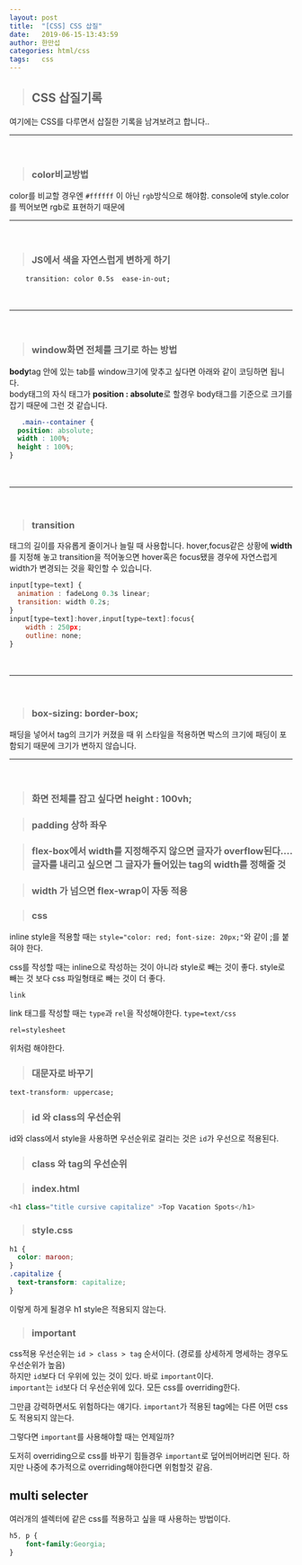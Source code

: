 ```yaml
---
layout: post
title:  "[CSS] CSS 삽질"
date:   2019-06-15-13:43:59
author: 한만섭
categories: html/css
tags:	css 
---
```


> ## CSS 삽질기록 
  여기에는 CSS를 다루면서 삽질한 기록을 남겨보려고 합니다..
　    
  
***

　  
> ### color비교방법 
  color를 비교할 경우엔 `#ffffff` 이 아닌 `rgb`방식으로 해야함. console에 style.color를 찍어보면 rgb로 표현하기 때문에 
 　    
  
***

　   
  
> ### JS에서 색을 자연스럽게 변하게 하기 
  ```
      transition: color 0.5s  ease-in-out;
  ```
 　    
  
***

　   
> ### window화면 전체를 크기로 하는 방법 
  **body**tag 안에 있는 tab를 window크기에 맞추고 싶다면 아래와 같이 코딩하면 됩니다.  
  body태그의 자식 태그가 **position : absolute**로 할경우 body태그를 기준으로 크기를 잡기 때문에 그런 것 같습니다. 
  ```css
     .main--container {
    position: absolute;
    width : 100%;
    height : 100%;
  }
  ```
　    
  
***

　  
> ### transition
  태그의 길이를 자유롭게 줄이거나 늘릴 때 사용합니다. hover,focus같은 상황에 **width**를 지정해 놓고 transition을 적어놓으면 
  hover혹은 focus됐을 경우에 자연스럽게 width가 변경되는 것을 확인할 수 있습니다. 
  ```javascript
  input[type=text] {
    animation : fadeLong 0.3s linear;
    transition: width 0.2s;
  }
  input[type=text]:hover,input[type=text]:focus{
      width : 250px;
      outline: none;
  }
  ```
　    
  
***

　  
> ### box-sizing: border-box;

패딩을 넣어서 tag의 크기가 커졌을 때 위 스타일을 적용하면 박스의 크기에 패딩이 포함되기 때문에 크기가 변하지
않습니다. 
　  

***

　  
> ### 화면 전체를 잡고 싶다면 height : 100vh;


> ### padding 상하 좌우 

> ### flex-box에서 width를 지정해주지 않으면 글자가 overflow된다.... 글자를 내리고 싶으면 그 글자가 들어있는 tag의 width를 정해줄 것 

> ### width 가 넘으면 flex-wrap이 자동 적용 

> ### css 

inline style을 적용할 때는 `style="color: red; font-size: 20px;"`와 같이 ;를 붙혀야 한다.

css를 작성할 때는 inline으로 작성하는 것이 아니라 style로 빼는 것이 좋다.
style로 빼는 것 보다 css 파일형태로 빼는 것이 더 좋다.

`link`

link 태그를 작성할 때는 `type`과 `rel`을 작성해야한다. 
`type=text/css` 

`rel=stylesheet`

위처럼 해야한다.

> ### 대문자로 바꾸기 
```css
text-transform: uppercase;
```

> ### id 와 class의 우선순위 
id와 class에서 style을 사용하면 우선순위로 걸리는 것은 `id`가 우선으로 적용된다.
  
  
  
  
> ### class 와 tag의 우선순위
  
> ### index.html
```javascript
<h1 class="title cursive capitalize" >Top Vacation Spots</h1>
```

> ### style.css
```css
h1 {
  color: maroon;
}
.capitalize {
  text-transform: capitalize;
}
```
이렇게 하게 될경우 h1 style은 적용되지 않는다.
  
  
  
    
> ### important

css적용 우선순위는 `id > class > tag` 순서이다. (경로를 상세하게 명세하는 경우도 우선순위가 높음)  
하지만 `id`보다 더 우위에 있는 것이 있다. 바로 `important`이다.  
`important`는 `id`보다 더 우선순위에 있다. 모든 css를 overriding한다.  

그만큼 강력하면서도 위험하다는 얘기다. `important`가 적용된 tag에는 다른 어떤 css도 적용되지 않는다.  

그렇다면 `important`를 사용해야할 때는 언제일까?  

도저히 overriding으로 css를 바꾸기 힘들경우 `important`로 덮어씌어버리면 된다. 하지만 나중에 추가적으로 overriding해야한다면 위험할것 같음.  
  
  
  
  
## multi selecter

여러개의 셀렉터에 같은 css를 적용하고 싶을 때 사용하는 방법이다.

```css
h5, p {
	font-family:Georgia;
}
```
